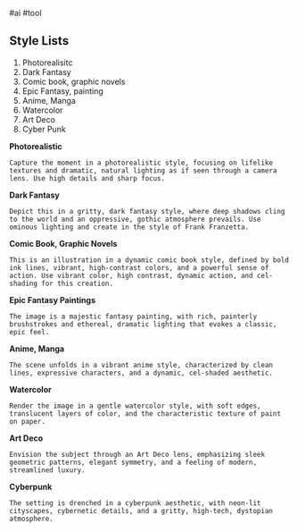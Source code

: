 #ai #tool
## Style Lists
1. Photorealisitc
2. Dark Fantasy 
3. Comic book, graphic novels
4. Epic Fantasy, painting
5. Anime, Manga
6. Watercolor
7. Art Deco
8. Cyber Punk

**Photorealistic**
```
Capture the moment in a photorealistic style, focusing on lifelike textures and dramatic, natural lighting as if seen through a camera lens. Use high details and sharp focus.
```

**Dark Fantasy**
```
Depict this in a gritty, dark fantasy style, where deep shadows cling to the world and an oppressive, gothic atmosphere prevails. Use ominous lighting and create in the style of Frank Franzetta.
```

**Comic Book, Graphic Novels**
```
This is an illustration in a dynamic comic book style, defined by bold ink lines, vibrant, high-contrast colors, and a powerful sense of action. Use vibrant color, high contrast, dynamic action, and cel-shading for this creation.
```

**Epic Fantasy Paintings**
```
The image is a majestic fantasy painting, with rich, painterly brushstrokes and ethereal, dramatic lighting that evokes a classic, epic feel. 
```

**Anime, Manga**
```
The scene unfolds in a vibrant anime style, characterized by clean lines, expressive characters, and a dynamic, cel-shaded aesthetic.
```

**Watercolor**
```
Render the image in a gentle watercolor style, with soft edges, translucent layers of color, and the characteristic texture of paint on paper.
```

**Art Deco**
```
Envision the subject through an Art Deco lens, emphasizing sleek geometric patterns, elegant symmetry, and a feeling of modern, streamlined luxury.
```

**Cyberpunk**
```
The setting is drenched in a cyberpunk aesthetic, with neon-lit cityscapes, cybernetic details, and a gritty, high-tech, dystopian atmosphere.
```